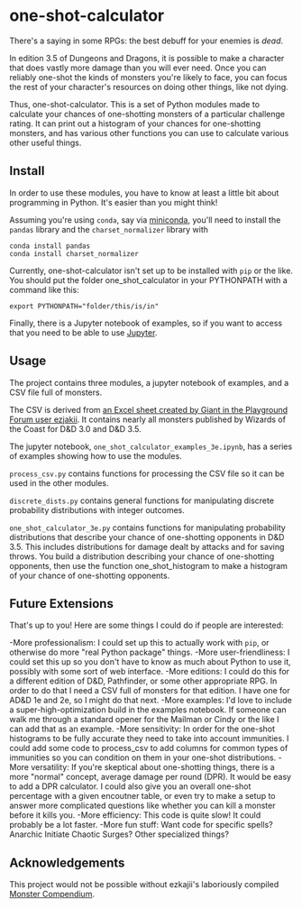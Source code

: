 # one-shot-calculator

There's a saying in some RPGs: the best debuff for your enemies is *dead*.

In edition 3.5 of Dungeons and Dragons, it is possible to make a character that does vastly more damage than you will ever need. Once you can reliably one-shot the kinds of monsters you're likely to face, you can focus the rest of your character's resources on doing other things, like not dying.

Thus, one-shot-calculator. This is a set of Python modules made to calculate your chances of one-shotting monsters of a particular challenge rating. It can print out a histogram of your chances for one-shotting monsters, and has various other functions you can use to calculate various other useful things.

## Install

In order to use these modules, you have to know at least a little bit about programming in Python. It's easier than you might think!

Assuming you're using `conda`, say via [miniconda](https://docs.anaconda.com/miniconda/miniconda-install/), you'll need to install the `pandas` library and the `charset_normalizer` library with

    conda install pandas
    conda install charset_normalizer

Currently, one-shot-calculator isn't set up to be installed with `pip` or the like. You should put the folder one_shot_calculator in your PYTHONPATH with a command like this:

    export PYTHONPATH="folder/this/is/in"

Finally, there is a Jupyter notebook of examples, so if you want to access that you need to be able to use [Jupyter](https://jupyter.org/).

## Usage

The project contains three modules, a jupyter notebook of examples, and a CSV file full of monsters.

The CSV is derived from [an Excel sheet created by Giant in the Playground Forum user ezjakii](https://forums.giantitp.com/showthread.php?402179). It contains nearly all monsters published by Wizards of the Coast for D&D 3.0 and D&D 3.5.

The jupyter notebook, `one_shot_calculator_examples_3e.ipynb`, has a series of examples showing how to use the modules.

`process_csv.py` contains functions for processing the CSV file so it can be used in the other modules.

`discrete_dists.py` contains general functions for manipulating discrete probability distributions with integer outcomes.

`one_shot_calculator_3e.py` contains functions for manipulating probability distributions that describe your chance of one-shotting opponents in D&D 3.5. This includes distributions for damage dealt by attacks and for saving throws. You build a distribution describing your chance of one-shotting opponents, then use the function one_shot_histogram to make a histogram of your chance of one-shotting opponents.

## Future Extensions

That's up to you! Here are some things I could do if people are interested:

-More professionalism: I could set up this to actually work with `pip`, or otherwise do more "real Python package" things.
-More user-friendliness: I could set this up so you don't have to know as much about Python to use it, possibly with some sort of web interface.
-More editions: I could do this for a different edition of D&D, Pathfinder, or some other appropriate RPG. In order to do that I need a CSV full of monsters for that edition. I have one for AD&D 1e and 2e, so I might do that next.
-More examples: I'd love to include a super-high-optimization build in the examples notebook. If someone can walk me through a standard opener for the Mailman or Cindy or the like I can add that as an example.
-More sensitivity: In order for the one-shot histograms to be fully accurate they need to take into account immunities. I could add some code to process_csv to add columns for common types of immunities so you can condition on them in your one-shot distributions.
-More versatility: If you're skeptical about one-shotting things, there is a more "normal" concept, average damage per round (DPR). It would be easy to add a DPR calculator. I could also give you an overall one-shot percentage with a given encoutner table, or even try to make a setup to answer more complicated questions like whether you can kill a monster before it kills you.
-More efficiency: This code is quite slow! It could probably be a lot faster.
-More fun stuff: Want code for specific spells? Anarchic Initiate Chaotic Surges? Other specialized things?

## Acknowledgements

This project would not be possible without ezkajii's laboriously compiled [Monster Compendium](https://forums.giantitp.com/showthread.php?402179).